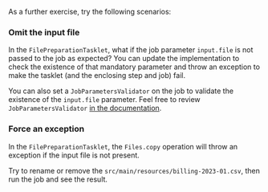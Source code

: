 As a further exercise, try the following scenarios:

### Omit the input file

In the `FilePreparationTasklet`, what if the job parameter `input.file` is not passed to the job as expected? You can update the implementation to check the existence of that mandatory parameter and throw an exception to make the tasklet (and the enclosing step and job) fail.

You can also set a `JobParametersValidator` on the job to validate the existence of the `input.file` parameter. Feel free to review `JobParametersValidator` [in the documentation](https://docs.spring.io/spring-batch/docs/5.0.4/reference/html/job.html#jobparametersvalidator).

### Force an exception

In the `FilePreparationTasklet`, the `Files.copy` operation will throw an exception if the input file is not present.

Try to rename or remove the `src/main/resources/billing-2023-01.csv`, then run the job and see the result.
